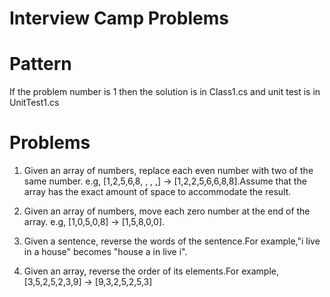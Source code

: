 # Interview Camp Problems

  # Pattern
  If the problem number is 1 then the solution is in Class1.cs and unit test is in UnitTest1.cs
  
  # Problems

  1. Given an array of numbers, replace each even number with two of the same number. e.g, [1,2,5,6,8, , , ,] -> [1,2,2,5,6,6,8,8].Assume that the array has the exact amount of space to accommodate the result.

  2. Given an array of numbers, move each zero number at the end of the array. e.g, [1,0,5,0,8] -> [1,5,8,0,0].

  3. Given a sentence, reverse the words of the sentence.For example,"i live in a house" becomes "house a in live i".

  4. Given an array, reverse the order of its elements.For example, [3,5,2,5,2,3,9] → [9,3,2,5,2,5,3]
